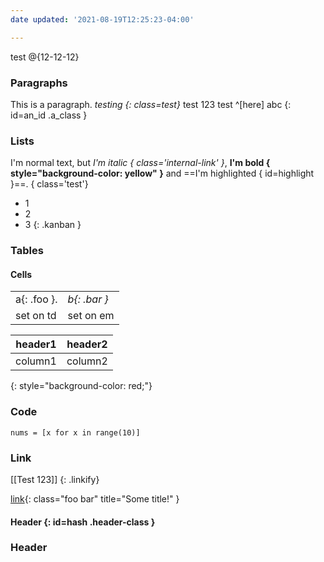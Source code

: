 ```yaml
---
date updated: '2021-08-19T12:25:23-04:00'

---
```


test @{12-12-12}

### Paragraphs

This is a paragraph. _testing {: class=test}_
test 123
test ^[here]
abc
{: id=an_id .a_class }



### Lists

I'm normal text, but _I'm italic { class='internal-link' }_, **I'm bold { style="background-color: yellow" }** and ==I'm highlighted { id=highlight }==.
{ class='test'}
- 1
- 2
- 3
  {: .kanban }

### Tables

#### Cells

|             |              |
| ----------- | ------------ |
| a{: .foo }. | _b{: .bar }_ |
| set on td   | set on em    |

| header1      | header2 |
| ------------ | ------- |
| column1      | column2 |
{: style="background-color: red;"}


### Code

```{:data-python=asdf .test}
nums = [x for x in range(10)]
```

### Link

[[Test 123]] {: .linkify}

[link](http://example.com){: class="foo bar" title="Some title!" }


#### Header {: id=hash .header-class }

### Header